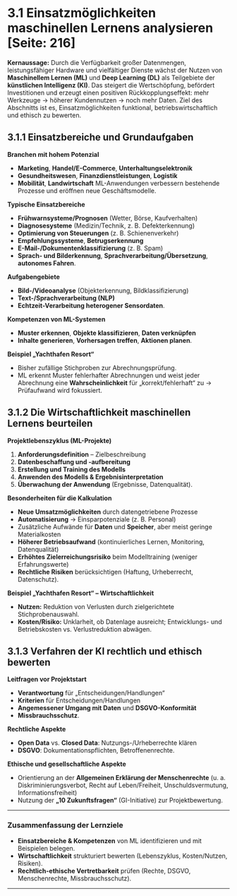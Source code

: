 # 3.1 Einsatzmöglichkeiten maschinellen Lernens analysieren [Seite: 216]

**Kernaussage:** Durch die Verfügbarkeit großer Datenmengen, leistungsfähiger Hardware und vielfältiger Dienste wächst der Nutzen von **Maschinellem Lernen (ML)** und **Deep Learning (DL)** als Teilgebiete der **künstlichen Intelligenz (KI)**. Das steigert die Wertschöpfung, befördert Investitionen und erzeugt einen positiven Rückkopplungseffekt: mehr Werkzeuge → höherer Kundennutzen → noch mehr Daten. Ziel des Abschnitts ist es, Einsatzmöglichkeiten funktional, betriebswirtschaftlich und ethisch zu bewerten.

## 3.1.1 Einsatzbereiche und Grundaufgaben

**Branchen mit hohem Potenzial**

* **Marketing**, **Handel/E-Commerce**, **Unterhaltungselektronik**
* **Gesundheitswesen**, **Finanzdienstleistungen**, **Logistik**
* **Mobilität**, **Landwirtschaft**
  ML-Anwendungen verbessern bestehende Prozesse und eröffnen neue Geschäftsmodelle. 

**Typische Einsatzbereiche**

* **Frühwarnsysteme/Prognosen** (Wetter, Börse, Kaufverhalten)
* **Diagnosesysteme** (Medizin/Technik, z. B. Defekterkennung)
* **Optimierung von Steuerungen** (z. B. Schienenverkehr)
* **Empfehlungssysteme**, **Betrugserkennung**
* **E-Mail-/Dokumentenklassifizierung** (z. B. Spam)
* **Sprach- und Bilderkennung**, **Sprachverarbeitung/Übersetzung**, **autonomes Fahren**. 

**Aufgabengebiete**

* **Bild-/Videoanalyse** (Objekterkennung, Bildklassifizierung)
* **Text-/Sprachverarbeitung (NLP)**
* **Echtzeit-Verarbeitung heterogener Sensordaten**. 

**Kompetenzen von ML-Systemen**

* **Muster erkennen**, **Objekte klassifizieren**, **Daten verknüpfen**
* **Inhalte generieren**, **Vorhersagen treffen**, **Aktionen planen**. 

**Beispiel „Yachthafen Resort“**

* Bisher zufällige Stichproben zur Abrechnungsprüfung.
* ML erkennt Muster fehlerhafter Abrechnungen und weist jeder Abrechnung eine **Wahrscheinlichkeit** für „korrekt/fehlerhaft“ zu → Prüfaufwand wird fokussiert. 

## 3.1.2 Die Wirtschaftlichkeit maschinellen Lernens beurteilen

**Projektlebenszyklus (ML-Projekte)**

1. **Anforderungsdefinition** – Zielbeschreibung
2. **Datenbeschaffung und -aufbereitung**
3. **Erstellung und Training des Modells**
4. **Anwenden des Modells & Ergebnisinterpretation**
5. **Überwachung der Anwendung** (Ergebnisse, Datenqualität).

**Besonderheiten für die Kalkulation**

* **Neue Umsatzmöglichkeiten** durch datengetriebene Prozesse
* **Automatisierung** → Einsparpotenziale (z. B. Personal)
* Zusätzliche Aufwände für **Daten** und **Speicher**, aber meist geringe Materialkosten
* **Höherer Betriebsaufwand** (kontinuierliches Lernen, Monitoring, Datenqualität)
* **Erhöhtes Zielerreichungsrisiko** beim Modelltraining (weniger Erfahrungswerte)
* **Rechtliche Risiken** berücksichtigen (Haftung, Urheberrecht, Datenschutz).

**Beispiel „Yachthafen Resort“ – Wirtschaftlichkeit**

* **Nutzen:** Reduktion von Verlusten durch zielgerichtete Stichprobenauswahl.
* **Kosten/Risiko:** Unklarheit, ob Datenlage ausreicht; Entwicklungs- und Betriebskosten vs. Verlustreduktion abwägen. 

## 3.1.3 Verfahren der KI rechtlich und ethisch bewerten

**Leitfragen vor Projektstart**

* **Verantwortung** für „Entscheidungen/Handlungen“
* **Kriterien** für Entscheidungen/Handlungen
* **Angemessener Umgang mit Daten** und **DSGVO-Konformität**
* **Missbrauchsschutz**. 

**Rechtliche Aspekte**

* **Open Data** vs. **Closed Data**: Nutzungs-/Urheberrechte klären
* **DSGVO**: Dokumentationspflichten, Betroffenenrechte. 

**Ethische und gesellschaftliche Aspekte**

* Orientierung an der **Allgemeinen Erklärung der Menschenrechte** (u. a. Diskriminierungsverbot, Recht auf Leben/Freiheit, Unschuldsvermutung, Informationsfreiheit)
* Nutzung der **„10 Zukunftsfragen“** (GI-Initiative) zur Projektbewertung. 

---

### Zusammenfassung der Lernziele

* **Einsatzbereiche & Kompetenzen** von ML identifizieren und mit Beispielen belegen.
* **Wirtschaftlichkeit** strukturiert bewerten (Lebenszyklus, Kosten/Nutzen, Risiken).
* **Rechtlich-ethische Vertretbarkeit** prüfen (Rechte, DSGVO, Menschenrechte, Missbrauchsschutz).

---

